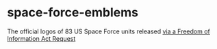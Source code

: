 # space-force-emblems

The official logos of 83 US Space Force units released [via a Freedom of Information Act Request](https://www.muckrock.com/foi/united-states-of-america-10/all-space-force-fieldcom-and-del-emblems-135011/)
